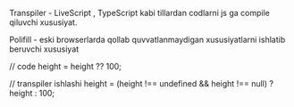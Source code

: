 Transpiler - LiveScript , TypeScript kabi tillardan codlarni js ga compile qiluvchi xususiyat.

Polifill - eski browserlarda qollab quvvatlanmaydigan xususiyatlarni ishlatib beruvchi xususiyat

<!-- Masalan ES6 codlarni ES5 ga o'girilish -->

// code
height = height ?? 100;

// transpiler ishlashi
height = (height !== undefined && height !== null) ? height : 100;
